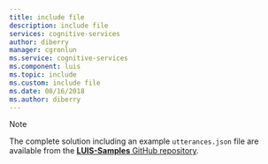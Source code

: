 ```yaml
---
title: include file
description: include file
services: cognitive-services
author: diberry
manager: cgronlun
ms.service: cognitive-services
ms.component: luis
ms.topic: include
ms.custom: include file
ms.date: 08/16/2018
ms.author: diberry
---
```


> [!NOTE]
> The complete solution including an example `utterances.json` file are available from the [**LUIS-Samples** GitHub repository](https://github.com/Microsoft/LUIS-Samples/blob/master/documentation-samples/quickstarts/change-model/).
